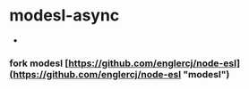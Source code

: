 # modesl-async
-
### fork modesl [https://github.com/englercj/node-esl](https://github.com/englercj/node-esl "modesl") 

